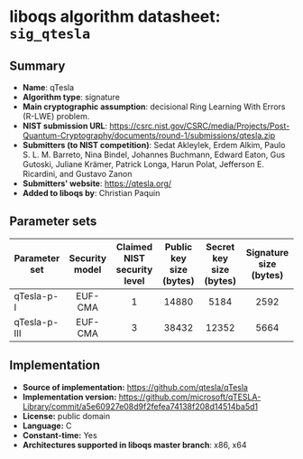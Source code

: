 liboqs algorithm datasheet: `sig_qtesla`
========================================

Summary
-------

- **Name**: qTesla
- **Algorithm type**: signature
- **Main cryptographic assumption**: decisional Ring Learning With Errors (R-LWE) problem.
- **NIST submission URL**: https://csrc.nist.gov/CSRC/media/Projects/Post-Quantum-Cryptography/documents/round-1/submissions/qtesla.zip
- **Submitters (to NIST competition)**: Sedat Akleylek, Erdem Alkim, Paulo S. L. M. Barreto, Nina Bindel, Johannes Buchmann, Edward Eaton, Gus Gutoski, Juliane Krämer, Patrick Longa, Harun Polat, Jefferson E. Ricardini, and Gustavo Zanon
- **Submitters' website**: https://qtesla.org/
- **Added to liboqs by**: Christian Paquin

Parameter sets
--------------

| Parameter set | Security model | Claimed NIST security level | Public key size (bytes) | Secret key size (bytes) | Signature size (bytes) |
|---------------|:--------------:|:---------------------------:|:-----------------------:|:-----------------------:|:----------------------:|
| qTesla-p-I    |    EUF-CMA     |              1              |         14880           |          5184           |          2592          |
| qTesla-p-III  |    EUF-CMA     |              3              |         38432           |         12352           |          5664          |

Implementation
--------------

- **Source of implementation:** https://github.com/qtesla/qTesla
- **Implementation version:** https://github.com/microsoft/qTESLA-Library/commit/a5e60927e08d9f2fefea74138f208d14514ba5d1
- **License:** public domain
- **Language:** C
- **Constant-time:** Yes
- **Architectures supported in liboqs master branch**: x86, x64
